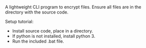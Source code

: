A lightweight CLI program to encrypt files. Ensure all files are in the directory with the source code.

Setup tutorial:
- Install source code, place in a directory.
- If python is not installed, install python 3.
- Run the included .bat file.
